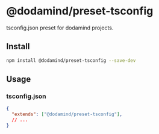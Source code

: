 # @dodamind/preset-tsconfig

tsconfig.json preset for dodamind projects.

## Install

```sh
npm install @dodamind/preset-tsconfig --save-dev
```
## Usage
### tsconfig.json
```json
{
  "extends": ["@dodamind/preset-tsconfig"],
  // ...
}
```
